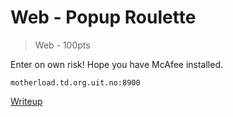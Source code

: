 # Web - Popup Roulette
> Web - 100pts

Enter on own risk! Hope you have McAfee installed.

`motherload.td.org.uit.no:8900`

[Writeup](./writeup/writeup.md)